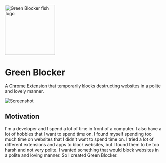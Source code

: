 <img src="https://github.com/sneas/green-blocker/blob/main/assets/icon.png?raw=true" width="160" alt="Green Blocker fish logo" />

# Green Blocker

A [Chrome Extension](https://chrome.google.com/webstore/detail/green-blocker/bddacdohgmaebklmbambdhpopdkadkdg) that temporarily blocks destructing websites in a polite and lovely manner.

![Screenshot](https://github.com/sneas/green-blocker/blob/main/assets/screenshot.png?raw=true)

## Motivation

I'm a developer and I spend a lot of time in front of a computer. I also have a lot of hobbies that I want to spend time on. I found myself spending too much time on websites that I didn't want to spend time on. I tried a lot of different extensions and apps to block websites, but I found them to be too harsh and not very polite. I wanted something that would block websites in a polite and loving manner. So I created Green Blocker.
